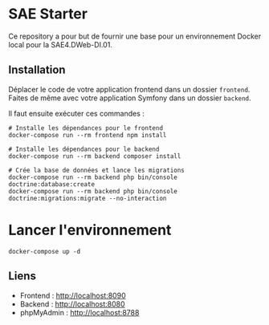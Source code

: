 # SAE Starter
Ce repository a pour but de fournir une base pour un environnement Docker local pour la SAE4.DWeb-DI.01.

## Installation
Déplacer le code de votre application frontend dans un dossier `frontend`.
Faites de même avec votre application Symfony dans un dossier `backend`.

Il faut ensuite exécuter ces commandes :
```
# Installe les dépendances pour le frontend
docker-compose run --rm frontend npm install

# Installe les dépendances pour le backend
docker-compose run --rm backend composer install

# Crée la base de données et lance les migrations
docker-compose run --rm backend php bin/console doctrine:database:create
docker-compose run --rm backend php bin/console doctrine:migrations:migrate --no-interaction
```

# Lancer l'environnement
```
docker-compose up -d
```

## Liens
- Frontend : [http://localhost:8090](http://localhost:8090)
- Backend : [http://localhost:8080](http://localhost:8080)
- phpMyAdmin : [http://localhost:8788](http://localhost:8788)
